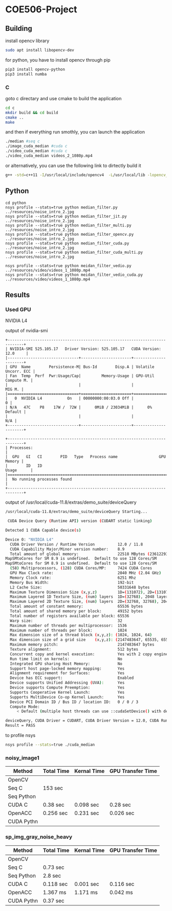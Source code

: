 # COE506-Project

## Building

install opencv library

```bash
sudo apt install libopencv-dev
```

for python, you have to install opencv through pip

```bash
pip3 install opencv-python
pip3 install numba

```

### C

goto c directary and use cmake to build the application

```bash
cd c
mkdir build && cd build
cmake ..
make
```

and then if everything run smothly, you can launch the application

```bash
./median #seq c
./image_cuda_median #cuda c
./video_cuda_median #cuda c
./video_cuda_median videos_2_1080p.mp4
```

or alternatively, you can use the following link to dirtectly build it

```bash
g++ -std=c++11 -I/usr/local/include/opencv4  -L/usr/local/lib -lopencv_core -lopencv_imgproc -lopencv_imgcodecs -lopencv_highgui median_filter.cpp -o median_filter
```

## Python

```
cd python
nsys profile --stats=true python median_filter.py ../resources/noise_intro_2.jpg
nsys profile --stats=true python median_filter_jit.py ../resources/noise_intro_2.jpg
nsys profile --stats=true python median_filter_multi.py ../resources/noise_intro_2.jpg
nsys profile --stats=true python median_filter_opencv.py ../resources/noise_intro_2.jpg
nsys profile --stats=true python median_filter_cuda.py ../resources/noise_intro_2.jpg
nsys profile --stats=true python median_filter_cuda_multi.py ../resources/noise_intro_2.jpg

nsys profile --stats=true python meidan_filter_vedio.py ../resources/video/videos_1_1080p.mp4
nsys profile --stats=true python meidan_filter_vedio_cuda.py ../resources/video/videos_1_1080p.mp4
```

## Results

### Used GPU

NVIDIA L4

output of nvidia-smi

```
+-----------------------------------------------------------------------------+
| NVIDIA-SMI 525.105.17   Driver Version: 525.105.17   CUDA Version: 12.0     |
|-------------------------------+----------------------+----------------------+
| GPU  Name        Persistence-M| Bus-Id        Disp.A | Volatile Uncorr. ECC |
| Fan  Temp  Perf  Pwr:Usage/Cap|         Memory-Usage | GPU-Util  Compute M. |
|                               |                      |               MIG M. |
|===============================+======================+======================|
|   0  NVIDIA L4           On   | 00000000:00:03.0 Off |                    0 |
| N/A   47C    P8    17W /  72W |      0MiB / 23034MiB |      0%      Default |
|                               |                      |                  N/A |
+-------------------------------+----------------------+----------------------+
                                                                       
+-----------------------------------------------------------------------------+
| Processes:                                                                  |
|  GPU   GI   CI        PID   Type   Process name                  GPU Memory |
|        ID   ID                                                   Usage      |
|=============================================================================|
|  No running processes found                                                 |
+-----------------------------------------------------------------------------+
```

output of /usr/local/cuda-11.8/extras/demo_suite/deviceQuery

```bash
/usr/local/cuda-11.8/extras/demo_suite/deviceQuery Starting...

 CUDA Device Query (Runtime API) version (CUDART static linking)

Detected 1 CUDA Capable device(s)

Device 0: "NVIDIA L4"
  CUDA Driver Version / Runtime Version          12.0 / 11.8
  CUDA Capability Major/Minor version number:    8.9
  Total amount of global memory:                 22518 MBytes (23612293120 bytes)
MapSMtoCores for SM 8.9 is undefined.  Default to use 128 Cores/SM
MapSMtoCores for SM 8.9 is undefined.  Default to use 128 Cores/SM
  (58) Multiprocessors, (128) CUDA Cores/MP:     7424 CUDA Cores
  GPU Max Clock rate:                            2040 MHz (2.04 GHz)
  Memory Clock rate:                             6251 Mhz
  Memory Bus Width:                              192-bit
  L2 Cache Size:                                 50331648 bytes
  Maximum Texture Dimension Size (x,y,z)         1D=(131072), 2D=(131072, 65536), 3D=(16384, 16384, 16384)
  Maximum Layered 1D Texture Size, (num) layers  1D=(32768), 2048 layers
  Maximum Layered 2D Texture Size, (num) layers  2D=(32768, 32768), 2048 layers
  Total amount of constant memory:               65536 bytes
  Total amount of shared memory per block:       49152 bytes
  Total number of registers available per block: 65536
  Warp size:                                     32
  Maximum number of threads per multiprocessor:  1536
  Maximum number of threads per block:           1024
  Max dimension size of a thread block (x,y,z): (1024, 1024, 64)
  Max dimension size of a grid size    (x,y,z): (2147483647, 65535, 65535)
  Maximum memory pitch:                          2147483647 bytes
  Texture alignment:                             512 bytes
  Concurrent copy and kernel execution:          Yes with 2 copy engine(s)
  Run time limit on kernels:                     No
  Integrated GPU sharing Host Memory:            No
  Support host page-locked memory mapping:       Yes
  Alignment requirement for Surfaces:            Yes
  Device has ECC support:                        Enabled
  Device supports Unified Addressing (UVA):      Yes
  Device supports Compute Preemption:            Yes
  Supports Cooperative Kernel Launch:            Yes
  Supports MultiDevice Co-op Kernel Launch:      Yes
  Device PCI Domain ID / Bus ID / location ID:   0 / 0 / 3
  Compute Mode:
     < Default (multiple host threads can use ::cudaSetDevice() with device simultaneously) >

deviceQuery, CUDA Driver = CUDART, CUDA Driver Version = 12.0, CUDA Runtime Version = 11.8, NumDevs = 1, Device0 = NVIDIA L4
Result = PASS

```

to profile nsys

```bash
nsys profile --stats=true ./cuda_median
```

### noisy_image1

| Method     | Total Time | Kernal Time | GPU Transfer Time |
| ---------- | ---------- | ----------- | ----------------- |
| OpenCV     |            |             |                   |
| Seq C      | 153 sec    |             |                   |
| Seq Python |            |             |                   |
| CUDA C     | 0.38 sec   | 0.098 sec   | 0.28 sec          |
| OpenACC    | 0.256 sec  | 0.231 sec   | 0.026 sec         |
| CUDA Pythn |            |             |                   |

### sp_img_gray_noise_heavy

| Method     | Total Time | Kernal Time | GPU Transfer Time |
| ---------- | ---------- | ----------- | ----------------- |
| OpenCV     |            |             |                   |
| Seq C      | 0.73 sec   |             |                   |
| Seq Python | 2.8 sec    |             |                   |
| CUDA C     | 0.118 sec  | 0.001 sec   | 0.116 sec         |
| OpenACC    | 1.367 ms   | 1.171 ms    | 0.042 ms          |
| CUDA Pythn | 0.37 sec   |             |                   |

